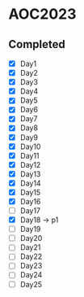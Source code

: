 # AOC2023

## **Completed**
- [x] Day1
- [x] Day2
- [x] Day3
- [x] Day4
- [x] Day5
- [x] Day6
- [x] Day7
- [x] Day8
- [x] Day9
- [x] Day10
- [x] Day11
- [x] Day12
- [x] Day13
- [x] Day14
- [x] Day15
- [x] Day16
- [ ] Day17
- [x] Day18 -> p1
- [ ] Day19
- [ ] Day20
- [ ] Day21
- [ ] Day22
- [ ] Day23
- [ ] Day24
- [ ] Day25
